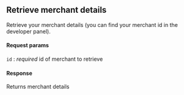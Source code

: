 ## Retrieve merchant details

Retrieve your merchant details (you can find your merchant id in the developer panel).

#### Request params

`id`
:    _required_ id of merchant to retrieve

#### Response

Returns merchant details
